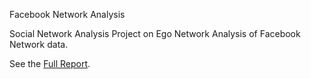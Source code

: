 
Facebook Network Analysis

Social Network Analysis Project on Ego Network Analysis of Facebook Network data.

See the [Full Report](http://kenlau177.github.io/Facebook_Network_Analysis).



